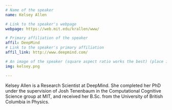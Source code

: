 ```yaml
---
# Name of the speaker
name: Kelsey Allen

# Link to the speaker's webpage
webpage: https://web.mit.edu/krallen/www/

# Primary affiliation of the speaker
affil: DeepMind
# Link to the speaker's primary affiliation
affil_link: http://www.deepmind.com/

# An image of the speaker (square aspect ratio works the best) (place in the `assets/img/speakers` directory)
img: kelsey.png

---
```


<!-- Whatever you write below will show up as the speaker's bio -->

Kelsey Allen is a Research Scientist at DeepMind. She completed her PhD under the supervision of Josh Tenenbaum in the Computational Cognitive Science group at MIT, and received her B.Sc. from the University of British Columbia in Physics.
